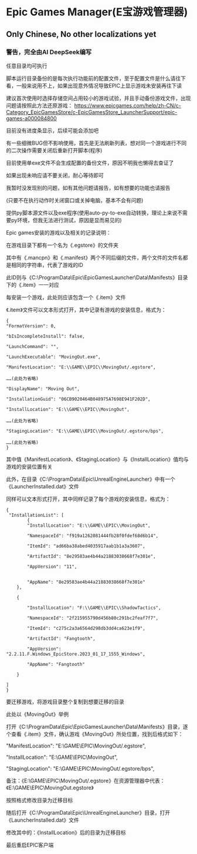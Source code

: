 # Epic Games Manager(E宝游戏管理器)

## Only Chinese, No other localizations yet

### 警告，完全由AI DeepSeek编写

任意目录均可执行

脚本运行目录备份的是每次执行功能前的配置文件，至于配置文件是什么请往下看，一般来说用不上，如果出现意外情况导致EPIC上显示游戏未安装再往下读

建议首次使用时选择存储空间占用较小的游戏试验，并且手动备份游戏文件，出现问题请按照此方法还原游戏：
https://www.epicgames.com/help/zh-CN/c-Category_EpicGamesStore/c-EpicGamesStore_LauncherSupport/epic-games-a000084800

目前没有进度条显示，后续可能会添加吧

有一些细微BUG但不影响使用，首先是无法刷新列表，想对同一个游戏进行不同的二次操作需要关闭后重新打开脚本(程序)

目前使用单exe文件不会生成配置的备份文件，原因不明我也懒得去查证了

如果出现未响应请不要关闭，耐心等待即可

我暂时没发现别的问题，如有其他问题请报告，如有想要的功能也请报告

(只要不在执行动作时关闭窗口或关掉电脑，基本不会有问题)

提供py脚本源文件以及exe程序(使用auto-py-to-exe自动转换，理论上来说不需要py环境，但我无法进行测试，原因是显而易见的)

Epic games安装的游戏以及相关的记录说明：

在游戏目录下都有一个名为《.egstore》的文件夹

其中有《.mancpn》和《.manifest》两个不同后缀的文件，两个文件的文件名都是相同的字符串，代表了游戏的ID

此ID则与《C:\ProgramData\Epic\EpicGamesLauncher\Data\Manifests》目录下的《.item》一一对应

每安装一个游戏，此处则应该包含一个《.item》文件

《.item》文件可以文本形式打开，其中记录有游戏的安装信息，格式为：

```
{
"FormatVersion": 0,    

"bIsIncompleteInstall": false,    

"LaunchCommand": "",    

"LaunchExecutable": "MovingOut.exe",    

"ManifestLocation": "E:\\GAME\\EPIC\\MovingOut/.egstore",    

……(此处为省略)    

"DisplayName": "Moving Out",    

"InstallationGuid": "06CB9020464B048975A7698E941F202D",    

"InstallLocation": "E:\\GAME\\EPIC\\MovingOut",    

……(此处为省略)        

"StagingLocation": "E:\\GAME\\EPIC\\MovingOut/.egstore/bps",    

……(此处为省略)    
}
```

其中值《ManifestLocation》、《StagingLocation》与《InstallLocation》值均与游戏的安装位置有关

此外，在目录《C:\ProgramData\Epic\UnrealEngineLauncher》中有一个《LauncherInstalled.dat》文件

同样可以文本形式打开，其中同样记录了每个游戏的安装信息，格式为：

```
{
 "InstallationList": [
        {
        "InstallLocation": "E:\\GAME\\EPIC\\MovingOut",

        "NamespaceId": "f919a1262081444fb28f0fdef68d6b14",

        "ItemId": "ad66ba38abed4035917aab1b1a3a3607",

        "ArtifactId": "8e29583ae4b44a21883038668f7e301e",

        "AppVersion": "11",


        "AppName": "8e29583ae4b44a21883038668f7e301e"
    },

    {

        "InstallLocation": "F:\\GAME\\EPIC\\ShadowTactics",

        "NamespaceId": "2f215955790d456b80c291bc2feaf7f7",

        "ItemId": "c275c2a3a6564d298db3dd4ca623e1f9",

        "ArtifactId": "Fangtooth",

        "AppVersion": "2.2.11.F.Windows_EpicStore.2023_01_17_1555_Windows",

        "AppName": "Fangtooth"

    }

]
}    
```

要迁移游戏，将游戏目录整个复制到想要迁移的目录

此处以《MovingOut》举例

打开《C:\ProgramData\Epic\EpicGamesLauncher\Data\Manifests》目录，逐个查看《.item》文件，确认游戏《MovingOut》所处位置，找到后格式如下：

"ManifestLocation": "E:\\GAME\\EPIC\\MovingOut/.egstore",

"InstallLocation": "E:\\GAME\\EPIC\\MovingOut",

"StagingLocation": "E:\\GAME\\EPIC\\MovingOut/.egstore/bps",

备注：《E:\\GAME\\EPIC\\MovingOut/.egstore》在资源管理器中代表：《E:\GAME\EPIC\MovingOut\.egstore》

按照格式修改目录为迁移目标

随后打开《C:\ProgramData\Epic\UnrealEngineLauncher》目录，打开《LauncherInstalled.dat》文件

修改其中的：《InstallLocation》后的目录为迁移目标

最后重启EPIC客户端
